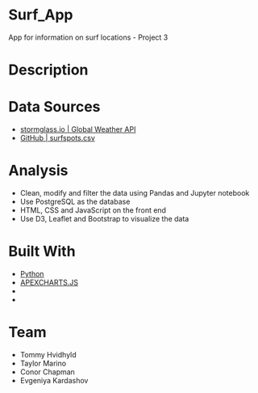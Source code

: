 # Surf_App
App for information on surf locations - Project 3

# Description

# Data Sources
- [stormglass.io | Global Weather API](https://stormglass.io/)
- [GitHub | surfspots.csv](https://github.com/jcconnell/msw/blob/master/data/surfspots.csv)

# Analysis
- Clean, modify and filter the data using Pandas and Jupyter notebook
- Use PostgreSQL as the database
- HTML, CSS and JavaScript on the front end
- Use D3, Leaflet and Bootstrap to visualize the data

# Built With
- [Python](https://www.python.org/)
- [APEXCHARTS.JS](https://apexcharts.com/)
- 
- 

# Team
- Tommy Hvidhyld
- Taylor Marino
- Conor Chapman
- Evgeniya Kardashov

